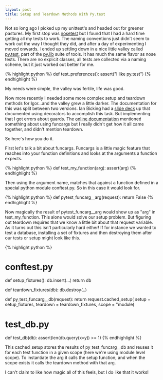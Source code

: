 ```yaml
---
layout: post
title: Setup and Teardown Methods With Py.test
---
```


Not so long ago I picked up my unittest's and headed out for greener pastures. My first stop was <a href="http://code.google.com/p/python-nose/">nosetest</a> but I found that I had a hard time getting all my tests to work. The naming conventions just didn't seem to work out the way I thought they did, and after a day of experimenting I moved onwards. I ended up settling down in a nice little valley called <a href="http://codespeak.net/py/dist/test/index.html">py.test</a>, part of the <a href="http://codespeak.net/py/dist/">py.lib</a> suite of tools. It has much the same flavor as nose tests. There are no explicit classes, all tests are collected via a naming scheme, but it just worked out better for me.

{% highlight python %}
def test_preferences():
    assert("I like py.test")
{% endhighlight %}

My needs were simple, the valley was fertile, life was good.

Now more recently I needed some more complex setup and teardown methods for Igor...and the valley grew a little darker. The documentation for this was split between two versions. Ian Bicking had a <a href="http://ianbicking.org/docs/pytest-presentation/pytest-slides.html">slide deck</a> up that documented using decorators to accomplish this task. But implementing that I got errors about guards. The <a href="http://codespeak.net/py/dist/test/funcargs.html#application-specific-test-setup-and-fixtures">online documentation</a> mentioned something about using funcargs but I really didn't get how it all came together, and didn't mention teardown.

So here's how you do it.

First let's talk a bit about funcargs. Funcargs is a little magic feature that reaches into your function definitions and looks at the arguments a function expects.

{% highlight python %}
def test_my_function(arg):
    assert(arg)
{% endhighlight %}

Then using the argument name, matches that against a function defined in a special python module conftest.py. So in this case it would look for.

{% highlight python %}
def pytest_funcarg__arg(request):
    return False
{% endhighlight %}

Now magically the result of pytest_funcarg__arg would show up as "arg" in test_my_function. This alone would solve our setup problem. But figuring out teardown requires that we know a little bit about that request variable. As it turns out this isn't particularly hard either! If for instance we wanted to test a database, installing a set of fixtures and then destroying them after our tests or setup might look like this.

{% highlight python %}
# conftest.py
def setup_fixtures():
    db.insert(...)
    return db

def teardown_fixtures(db):
    db.destroy(..)

def py_test_funcarg__db(request):
    return request.cached_setup(
        setup = setup_fixtures,
        teardown = teardown_fixtures,
        scope = "module)

# test_db.py
def test_db(db):
    assert(len(db.query(x=y)) &gt;= 1)
{% endhighlight %}

This cached_setup stores the results of py_test_funcarg__db and reuses it for each test function in a given scope (here we're using module level scope). To instantiate the arg it calls the setup function, and when the scope exists it calls the teardown method with that arg.

I can't claim to like how magic all of this feels, but I do like that it works!
